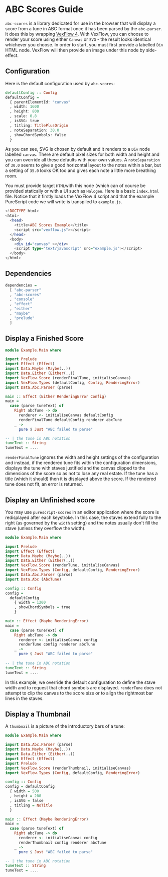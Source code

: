 # ABC Scores Guide

```abc-scores``` is a library dedicated for use in the browser that will display a score from a tune in ABC format once it has been parsed by the ```abc-parser```. It does this by wrapping [VexFlow 4](https://github.com/0xfe/vexflow). With VexFlow, you can choose to render your score using either ```Canvas``` or ```SVG``` - the result looks identical whichever you choose.  In order to start, you must first provide a labelled ```Div``` HTML node.  VexFlow will then provide an image under this node by side-effect.

## Configuration

Here is the default configuration used by ```abc-scores```:

```purs
defaultConfig :: Config
defaultConfig =
  { parentElementId: "canvas"
  , width: 1600
  , height: 800
  , scale: 0.8
  , isSVG: true
  , titling: TitlePlusOrigin
  , noteSeparation: 30.0
  , showChordSymbols: false
  }
```

As you can see, SVG is chosen by default and it renders to a ```Div``` node labelled ```canvas```.  There are default pixel sizes for both width and height and you can override all these defaults with your own values.  A ```noteSeparation``` of ```30.0``` seems to give a good horizontal layout to the notes within a bar, but a setting of ```35.0``` looks OK too and gives each note a little more breathing room.

You must provide target ```HTML```with this node (which can of course be provided statically or with a UI such as ```Halogen```. Here is a basic ```index.html``` file.  Notice that it firstly loads the VexFlow 4 script and that the example PureScript code we will write is transpiled to ```example.js```.

```purs
<!DOCTYPE html>
<html>
  <head>
    <title>ABC Scores Example</title>
    <script src="vexflow.js"></script>
  </head>
  <body>
    <div id="canvas" ></div>
    <script type="text/javascript" src="example.js"></script>
  </body>
</html>
```

## Dependencies

```purs
dependencies =
  [ "abc-parser"
  , "abc-scores"
  , "console"
  , "effect"
  , "either"
  , "maybe"
  , "prelude"
  ]
```

## Display a Finished Score 

```purs
module Example.Main where

import Prelude
import Effect (Effect)
import Data.Maybe (Maybe(..))
import Data.Either (Either(..))
import VexFlow.Score (renderFinalTune, initialiseCanvas)
import VexFlow.Types (defaultConfig, Config, RenderingError)
import Data.Abc.Parser (parse)

main :: Effect (Either RenderingError Config)
main =
  case (parse tuneText) of
    Right abcTune -> do
      renderer <- initialiseCanvas defaultConfig
      renderFinalTune defaultConfig renderer abcTune
    _ ->
      pure $ Just "ABC failed to parse"

-- | the tune in ABC notation
tuneText :: String 
tuneText = ....
```

```renderFinalTune``` ignores the width and height settings of the configuration and instead, if the rendered tune fits within the configuration dimensions, displays the tune with staves justified and the canvas clipped to the dimensions of the score so as not to lose any real estate.  If the tune has a title (which it should) then it is displayed above the score.  If the rendered tune does not fit, an error is returned.

## Display an Unfinished score

You may use ```purescript-scores``` in an editor application where the score is redisplayed after each keystroke.  In this case, the staves extend fully to the right (as governed by the ```width``` setting) and the notes usually don't fill the stave (unless they overflow the width).

```purs
module Example.Main where

import Prelude
import Effect (Effect)
import Data.Maybe (Maybe(..))
import Data.Either (Either(..))
import VexFlow.Score (renderTune, initialiseCanvas)
import VexFlow.Types (Config, defaultConfig, RenderingError)
import Data.Abc.Parser (parse)
import Data.Abc (AbcTune)

config :: Config
config =
  defaultConfig 
    { width = 1200
    , showChordSymbols = true 
    }

main :: Effect (Maybe RenderingError)
main =
  case (parse tuneText) of
    Right abcTune -> do
      renderer <- initialiseCanvas config
      renderTune config renderer abcTune
    _ ->
      pure $ Just "ABC failed to parse"
      
-- | the tune in ABC notation
tuneText :: String 
tuneText = ....
``` 
In this example, we override the default configuration to define the stave width and to request that chord symbols are displayed.  ```renderTune``` does not attempt to clip the canvas to the score size or to align the rightmost bar lines in the staves.

## Display a Thumbnail

A ```thumbnail``` is a picture of the introductory bars of a tune:

```purs
module Example.Main where

import Data.Abc.Parser (parse)
import Data.Maybe (Maybe(..))
import Data.Either (Either(..))
import Effect (Effect)
import Prelude
import VexFlow.Score (renderThumbnail, initialiseCanvas)
import VexFlow.Types (Config, defaultConfig, RenderingError)

config :: Config
config = defaultConfig 
  { width = 500
  , height = 200
  , isSVG = false
  , titling = NoTitle
  }

main :: Effect (Maybe RenderingError)
main =
  case (parse tuneText) of
    Right abcTune -> do
      renderer <- initialiseCanvas config
      renderThumbnail config renderer abcTune 
    _ ->
      pure $ Just "ABC failed to parse"

-- | the tune in ABC notation
tuneText :: String 
tuneText = ....
```